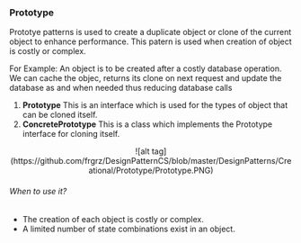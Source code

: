 ### Prototype

Prototye patterns is used to create a duplicate object or clone of the current object to enhance performance. This patern is used when creation of object is costly or complex.

For Example: An object is to be  created after a costly database operation. We can cache the objec, returns its clone on next request and update the database as and when needed thus reducing database calls

1. **Prototype** This is an interface which is used for the types of object that can be cloned itself.
2. **ConcretePrototype** This is a class which implements the Prototype interface for cloning itself.
<p align="center">
![alt tag](https://github.com/frgrz/DesignPatternCS/blob/master/DesignPatterns/Creational/Prototype/Prototype.PNG)
</p>

###### When to use it?
* The creation of each object is costly or complex.
* A limited number of state combinations exist in an object.
